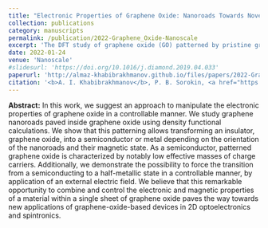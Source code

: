 ```yaml
---
title: "Electronic Properties of Graphene Oxide: Nanoroads Towards Novel Applications"
collection: publications
category: manuscripts
permalink: /publication/2022-Graphene_Oxide-Nanoscale
excerpt: 'The DFT study of graphene oxide (GO) patterned by pristine graphene nanoroads, where I explored how various GO compositions and nanoroads width and orientations affect electronic properties of this nanostructured material. Similar to fluorinated graphene, the band gap exhibits oscillatory decrease with broadening nanoroads. The emerging edge magnetism suggests possible applications of patterned GO in optoelectronics and spintronics.'
date: 2022-01-24
venue: 'Nanoscale'
#slidesurl: 'https://doi.org/10.1016/j.diamond.2019.04.033'
paperurl: 'http://almaz-khabibrakhmanov.github.io/files/papers/2022-Graphene_Oxide-Nanoscale.pdf'
citation: '<b>A. I. Khabibrakhmanov</b>, P. B. Sorokin, <a href="https://doi.org/10.1039/D2NR00251E ">Electronic Properties of Graphene Oxide: Nanoroads Towards Novel Applications</a>, <i>Nanoscale</i> <b>14</b>, 4131-4144 (2022).'
---
```

<b>Abstract:</b> In this work, we suggest an approach to manipulate the electronic properties of graphene oxide in a controllable manner. We study graphene nanoroads paved inside graphene oxide using density functional calculations. We show that this patterning allows transforming an insulator, graphene oxide, into a semiconductor or metal depending on the orientation of the nanoroads and their magnetic state. As a semiconductor, patterned graphene oxide is characterized by notably low effective masses of charge carriers. Additionally, we demonstrate the possibility to force the transition from a semiconducting to a half-metallic state in a controllable manner, by application of an external electric field. We believe that this remarkable opportunity to combine and control the electronic and magnetic properties of a material within a single sheet of graphene oxide paves the way towards new applications of graphene-oxide-based devices in 2D optoelectronics and spintronics.
